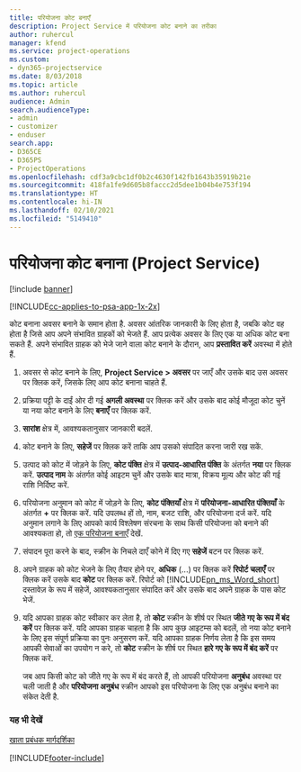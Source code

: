 ```yaml
---
title: परियोजना कोट बनाएँ
description: Project Service में परियोजना कोट बनाने का तरीका
author: ruhercul
manager: kfend
ms.service: project-operations
ms.custom:
- dyn365-projectservice
ms.date: 8/03/2018
ms.topic: article
ms.author: ruhercul
audience: Admin
search.audienceType:
- admin
- customizer
- enduser
search.app:
- D365CE
- D365PS
- ProjectOperations
ms.openlocfilehash: cdf3a9cbc1df0b2c4630f142fb1643b35919b21e
ms.sourcegitcommit: 418fa1fe9d605b8faccc2d5dee1b04b4e753f194
ms.translationtype: HT
ms.contentlocale: hi-IN
ms.lasthandoff: 02/10/2021
ms.locfileid: "5149410"
---
```

# <a name="create-a-project-quote-project-service"></a>परियोजना कोट बनाना (Project Service)

[!include [banner](../includes/psa-now-project-operations.md)]

[!INCLUDE[cc-applies-to-psa-app-1x-2x](../includes/cc-applies-to-psa-app-1x-2x.md)]

कोट बनाना अवसर बनाने के समान होता है. अवसर आंतरिक जानकारी के लिए होता है, जबकि कोट वह होता है जिसे आप अपने संभावित ग्राहकों को भेजते हैं. आप प्रत्येक अवसर के लिए एक या अधिक कोट बना सकते हैं. अपने संभावित ग्राहक को भेजे जाने वाला कोट बनाने के दौरान, आप **प्रस्तावित करें** अवस्था में होते हैं.  
  
1. अवसर से कोट बनाने के लिए, **Project Service > अवसर** पर जाएँ और उसके बाद उस अवसर पर क्लिक करें, जिसके लिए आप कोट बनाना चाहते हैं.  
  
2. प्रक्रिया पट्टी के दाईं ओर दी गई **अगली अवस्था** पर क्लिक करें और उसके बाद कोई मौजूदा कोट चुनें या नया कोट बनाने के लिए **बनाएँ** पर क्लिक करें.  
  
3. **सारांश** क्षेत्र में, आवश्यकतानुसार जानकारी बदलें.  
  
4. कोट बनाने के लिए, **सहेजें** पर क्लिक करें ताकि आप उसको संपादित करना जारी रख सकें.  
  
5. उत्पाद को कोट में जोड़ने के लिए, **कोट पंक्ति** क्षेत्र में **उत्पाद-आधारित पंक्ति** के अंतर्गत **नया** पर क्लिक करें. **उत्पाद नाम** के अंतर्गत कोई आइटम चुनें और उसके बाद मात्रा, विक्रय मूल्य और कोट की गई राशि निर्दिष्ट करें.  
  
6. परियोजना अनुमान को कोट में जोड़ने के लिए, **कोट पंक्तियाँ** क्षेत्र में **परियोजना-आधारित पंक्तियाँ** के अंतर्गत **+** पर क्लिक करें. यदि उपलब्ध हों तो, नाम, बजट राशि, और परियोजना दर्ज करें. यदि अनुमान लगाने के लिए आपको कार्य विश्लेषण संरचना के साथ किसी परियोजना को बनाने की आवश्यकता हो, तो [एक परियोजना बनाएँ](../psa/create-project.md) देखें.  
  
7. संपादन पूरा करने के बाद, स्‍क्रीन के निचले दाएँ कोने में दिए गए **सहेजें** बटन पर क्लिक करें.  
  
8. अपने ग्राहक को कोट भेजने के लिए तैयार होने पर, **अधिक** (...) पर क्लिक करें **रिपोर्ट चलाएँ** पर क्लिक करें उसके बाद **कोट** पर क्लिक करें. रिपोर्ट को [!INCLUDE[pn_ms_Word_short](../includes/pn-ms-word-short.md)] दस्तावेज़ के रूप में सहेजें, आवश्यकतानुसार संपादित करें और उसके बाद अपने ग्राहक के पास कोट भेजें.  
  
9. यदि आपका ग्राहक कोट स्वीकार कर लेता है, तो **कोट** स्क्रीन के शीर्ष पर स्थित **जीते गए के रूप में बंद करें** पर क्लिक करें. यदि आपका ग्राहक चाहता है कि आप कुछ आइटम्स को बदलें, तो नया कोट बनाने के लिए इस संपूर्ण प्रक्रिया का पुनः अनुसरण करें. यदि आपका ग्राहक निर्णय लेता है कि इस समय आपकी सेवाओं का उपयोग न करे, तो **कोट** स्क्रीन के शीर्ष पर स्थित **हारे गए के रूप में बंद करें** पर क्लिक करें.  
  
   जब आप किसी कोट को जीते गए के रूप में बंद करते हैं, तो आपकी परियोजना **अनुबंध** अवस्था पर चली जाती है और **परियोजना अनुबंध** स्क्रीन आपको इस परियोजना के लिए एक अनुबंध बनाने का संकेत देती है.  
  
### <a name="see-also"></a>यह भी देखें  
 [खाता प्रबंधक मार्गदर्शिका](../psa/account-manager-guide.md)


[!INCLUDE[footer-include](../includes/footer-banner.md)]